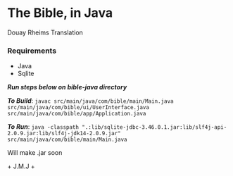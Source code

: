 # The Bible, in Java

Douay Rheims Translation

### Requirements
+ Java
+ Sqlite

***Run steps below on bible-java directory***

***To Build***:
`javac src/main/java/com/bible/main/Main.java src/main/java/com/bible/ui/UserInterface.java src/main/java/com/bible/app/Application.java`

***To Run***:
`java -classpath ".:lib/sqlite-jdbc-3.46.0.1.jar:lib/slf4j-api-2.0.9.jar:lib/slf4j-jdk14-2.0.9.jar" src/main/java/com/bible/main/Main.java`

Will make .jar soon

\+ J.M.J  +
